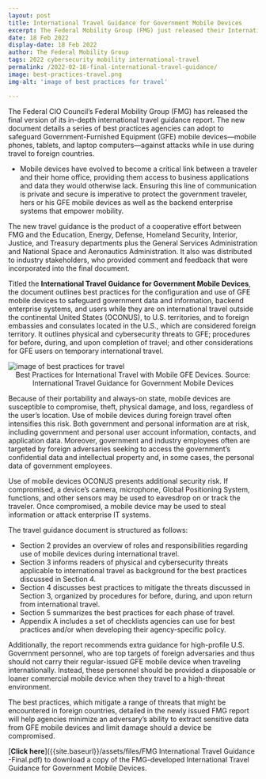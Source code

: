 ```yaml
---
layout: post
title: International Travel Guidance for Government Mobile Devices
excerpt: The Federal Mobility Group (FMG) just released their International Travel Guidance for Government Mobile Devices report. The document details a series of best practices agencies can adopt to safeguard Government Furnished Equipment (GFE)-mobile devices against attacks while in use during travel to foreign countries. 
date: 18 Feb 2022
display-date: 18 Feb 2022
author: The Federal Mobility Group
tags: 2022 cybersecurity mobility international-travel
permalink: /2022-02-18-final-international-travel-guidance/
image: best-practices-travel.png
img-alt: 'image of best practices for travel'

---
```


The Federal CIO Council’s Federal Mobility Group (FMG) has released the final version of its in-depth international travel guidance report. The new document details a series of best practices agencies can adopt to safeguard Government-Furnished Equipment (GFE) mobile devices—mobile phones, tablets, and laptop computers—against attacks while in use during travel to foreign countries.
* Mobile devices have evolved to become a critical link between a traveler and their home office, providing them access to business applications and data they would otherwise lack. Ensuring this line of communication is private and secure is imperative to protect the government traveler, hers or his GFE mobile devices as well as the backend enterprise systems that empower mobility.

The new travel guidance is the product of a cooperative effort between FMG and the Education, Energy, Defense, Homeland Security, Interior, Justice, and Treasury departments plus the General Services Administration and National Space and Aeronautics Administration. It also was distributed to industry stakeholders, who provided comment and feedback that were incorporated into the final document.

Titled the **International Travel Guidance for Government Mobile Devices**, the document outlines best practices for the configuration and use of GFE mobile devices to safeguard government data and information, backend enterprise systems, and users while they are on international travel outside the continental United States (OCONUS), to U.S. territories, and to foreign embassies and consulates located in the U.S., which are considered foreign territory. It outlines physical and cybersecurity threats to GFE; procedures for before, during, and upon completion of travel; and other considerations for GFE users on temporary international travel.

<img src="{{site.baseurl}}/assets/images/blog/best-practices-travel.png" alt="image of best practices for travel" style="display: block; margin-left: auto; margin-right: auto;">  
<center>Best Practices for International Travel with Mobile GFE Devices. Source: International Travel Guidance for Government Mobile Devices</center>

Because of their portability and always-on state, mobile devices are susceptible to compromise, theft, physical damage, and loss, regardless of the user’s location. Use of mobile devices during foreign travel often intensifies this risk. Both government and personal information are at risk, including government and personal user account information, contacts, and application data. Moreover, government and industry employees often are targeted by foreign adversaries seeking to access the government’s confidential data and intellectual property and, in some cases, the personal data of government employees.

Use of mobile devices OCONUS presents additional security risk. If compromised, a device’s camera, microphone, Global Positioning System, functions, and other sensors may be used to eavesdrop on or track the traveler. Once compromised, a mobile device may be used to steal information or attack enterprise IT systems.

The travel guidance document is structured as follows:
* Section 2 provides an overview of roles and responsibilities regarding use of mobile devices during international travel.
* Section 3 informs readers of physical and cybersecurity threats applicable to international travel as background for the best practices discussed in Section 4. 
* Section 4 discusses best practices to mitigate the threats discussed in Section 3, organized by procedures for before, during, and upon return from international travel.
* Section 5 summarizes the best practices for each phase of travel.
* Appendix A includes a set of checklists agencies can use for best practices and/or when developing their agency-specific policy.

Additionally, the report recommends extra guidance for high-profile U.S. Government personnel, who are top targets of foreign adversaries and thus should not carry their regular-issued GFE mobile device when traveling internationally. Instead, these personnel should be provided a disposable or loaner commercial mobile device when they travel to a high-threat environment. 

The best practices, which mitigate a range of threats that might be encountered in foreign countries, detailed in the newly issued FMG report will help agencies minimize an adversary’s ability to extract sensitive data from GFE mobile devices and limit damage should a device be compromised.

[**Click here**]({{site.baseurl}}/assets/files/FMG International Travel Guidance -Final.pdf) to download a copy of the FMG-developed International Travel Guidance for Government Mobile Devices.